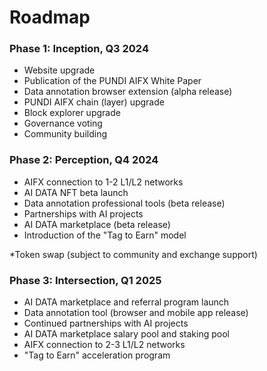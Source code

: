 # Roadmap

### Phase 1: Inception, Q3 2024

* Website upgrade
* Publication of the PUNDI AIFX White Paper
* Data annotation browser extension (alpha release)
* PUNDI AIFX chain (layer) upgrade
* Block explorer upgrade
* Governance voting
* Community building

### Phase 2: Perception, Q4 2024

* AIFX connection to 1-2 L1/L2 networks
* AI DATA NFT beta launch
* Data annotation professional tools (beta release)
* Partnerships with AI projects
* AI DATA marketplace (beta release)
* Introduction of the "Tag to Earn" model

\*Token swap (subject to community and exchange support)

### Phase 3: Intersection, Q1 2025

* AI DATA marketplace and referral program launch
* Data annotation tool (browser and mobile app release)
* Continued partnerships with AI projects
* AI DATA marketplace salary pool and staking pool
* AIFX connection to 2-3 L1/L2 networks
* "Tag to Earn" acceleration program
